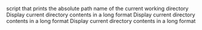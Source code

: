 script that prints the absolute path name of the current working directory
Display current directory contents in a long format
Display current directory contents in a long format
Display current directory contents in a long format
